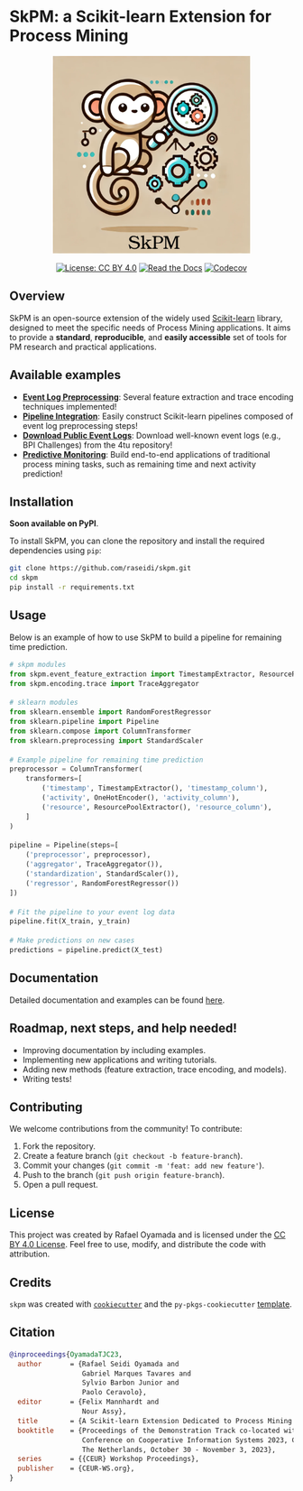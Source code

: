 # SkPM: a Scikit-learn Extension for Process Mining

<p align="center">
  <img src="docs/logo.png" width="350"/>
</p>


<div align="center">

[![License: CC BY 4.0](https://img.shields.io/badge/License-CC%20BY%204.0-lightgrey.svg)](https://creativecommons.org/licenses/by/4.0/)
[![Read the Docs](https://img.shields.io/readthedocs/skpm)](https://skpm.readthedocs.io/en/latest/)
[![Codecov](https://img.shields.io/codecov/c/github/raseidi/skpm)](https://codecov.io/gh/raseidi/skpm)

</div>

## Overview

SkPM is an open-source extension of the widely used [Scikit-learn](https://scikit-learn.org/) library, designed to meet the specific needs of Process Mining applications. It aims to provide a **standard**, **reproducible**, and **easily accessible** set of tools for PM research and practical applications.

## Available examples

- [**Event Log Preprocessing**](.): Several feature extraction and trace encoding techniques implemented!
- [**Pipeline Integration**](.): Easily construct Scikit-learn pipelines composed of event log preprocessing steps!
- [**Download Public Event Logs**](.): Download well-known event logs (e.g., BPI Challenges) from the 4tu repository!
- [**Predictive Monitoring**](.): Build end-to-end applications of traditional process mining tasks, such as remaining time and next activity prediction!

## Installation

**Soon available on PyPI**.

To install SkPM, you can clone the repository and install the required dependencies using `pip`:

```bash
git clone https://github.com/raseidi/skpm.git
cd skpm
pip install -r requirements.txt
```

## Usage

Below is an example of how to use SkPM to build a pipeline for remaining time prediction.

```python
# skpm modules
from skpm.event_feature_extraction import TimestampExtractor, ResourcePoolExtractor
from skpm.encoding.trace import TraceAggregator

# sklearn modules
from sklearn.ensemble import RandomForestRegressor
from sklearn.pipeline import Pipeline
from sklearn.compose import ColumnTransformer
from sklearn.preprocessing import StandardScaler

# Example pipeline for remaining time prediction
preprocessor = ColumnTransformer(
    transformers=[
        ('timestamp', TimestampExtractor(), 'timestamp_column'),
        ('activity', OneHotEncoder(), 'activity_column'),
        ('resource', ResourcePoolExtractor(), 'resource_column'),
    ]
)

pipeline = Pipeline(steps=[
    ('preprocessor', preprocessor),
    ('aggregator', TraceAggregator()),
    ('standardization', StandardScaler()),
    ('regressor', RandomForestRegressor())
])

# Fit the pipeline to your event log data
pipeline.fit(X_train, y_train)

# Make predictions on new cases
predictions = pipeline.predict(X_test)
```

## Documentation

Detailed documentation and examples can be found [here](https://skpm.readthedocs.io/en/latest/).

## Roadmap, next steps, and help needed!

- Improving documentation by including examples.
- Implementing new applications and writing tutorials.
- Adding new methods (feature extraction, trace encoding, and models).
- Writing tests!

## Contributing

We welcome contributions from the community! To contribute:

1. Fork the repository.
2. Create a feature branch (`git checkout -b feature-branch`).
3. Commit your changes (`git commit -m 'feat: add new feature'`).
4. Push to the branch (`git push origin feature-branch`).
5. Open a pull request.

## License

This project was created by Rafael Oyamada and is licensed under the [CC BY 4.0 License](https://creativecommons.org/licenses/by/4.0/). Feel free to use, modify, and distribute the code with attribution.

## Credits

`skpm` was created with [`cookiecutter`](https://cookiecutter.readthedocs.io/en/latest/) and the `py-pkgs-cookiecutter` [template](https://github.com/py-pkgs/py-pkgs-cookiecutter).

## Citation

```bibtex
@inproceedings{OyamadaTJC23,
  author       = {Rafael Seidi Oyamada and
                  Gabriel Marques Tavares and
                  Sylvio Barbon Junior and
                  Paolo Ceravolo},
  editor       = {Felix Mannhardt and
                  Nour Assy},
  title        = {A Scikit-learn Extension Dedicated to Process Mining Purposes},
  booktitle    = {Proceedings of the Demonstration Track co-located with the International
                  Conference on Cooperative Information Systems 2023, CoopIS 2023, Groningen,
                  The Netherlands, October 30 - November 3, 2023},
  series       = {{CEUR} Workshop Proceedings},
  publisher    = {CEUR-WS.org},
}
```